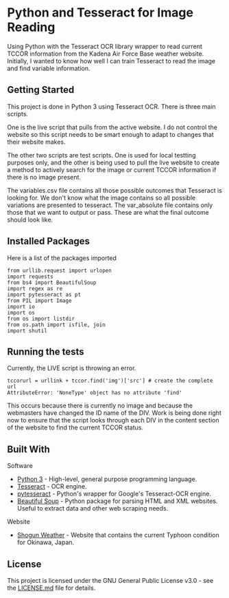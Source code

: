 # Python and Tesseract for Image Reading

Using Python with the Tesseract OCR library wrapper to read current TCCOR information from the Kadena Air Force Base weather website. Initially, I wanted to know how well I can train Tesseract to read the image and find variable information.

## Getting Started

This project is done in Python 3 using Tesseract OCR. There is three main scripts.

One is the live script that pulls from the active website. I do not control the website so this script needs to be smart enough to adapt to changes that their website makes.

The other two scripts are test scripts. One is used for local testting purposes only, and the other is being used to pull the live website to create a method to actively search for the image or current TCCOR information if there is no image present.

The variables.csv file contains all those possible outcomes that Tesseract is looking for. We don't know what the image contains so all possible variations are presented to tesseract. The var_absolute file contains only those that we want to output or pass. These are what the final outcome should look like.

## Installed Packages

Here is a list of the packages imported

```
from urllib.request import urlopen
import requests
from bs4 import BeautifulSoup
import regex as re
import pytesseract as pt
from PIL import Image
import io
import os
from os import listdir
from os.path import isfile, join
import shutil
```

## Running the tests

Currently, the LIVE script is throwing an error.

```
tccorurl = urllink + tccor.find('img')['src'] # create the complete url
AttributeError: 'NoneType' object has no attribute 'find'
```

This occurs because there is currently no image and because the webmasters have changed the ID name of the DIV. Work is being done right now to ensure that the script looks through each DIV in the content section of the website to find the current TCCOR status.

## Built With

Software

* [Python 3](https://www.python.org/) - High-level, general purpose programming language.
* [Tesseract](https://github.com/tesseract-ocr/tesseract) - OCR engine.
* [pytesseract](https://pypi.org/project/pytesseract/) - Python's wrapper for Google's Tesseract-OCR engine.
* [Beautiful Soup](https://www.crummy.com/software/BeautifulSoup/) - Python package for parsing HTML and XML websites. Useful to extract data and other web scraping needs.

Website

* [Shogun Weather](https://www.kadena.af.mil/Agencies/Local-Weather/) - Website that contains the current Typhoon condition for Okinawa, Japan.

## License

This project is licensed under the GNU General Public License v3.0 - see the [LICENSE.md](LICENSE.md) file for details.